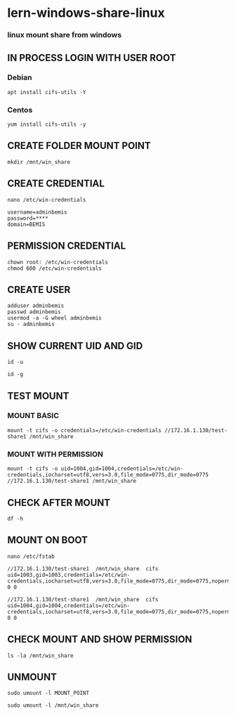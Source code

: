 # lern-windows-share-linux

### linux mount share from windows 

## IN PROCESS LOGIN WITH USER ROOT

### Debian

```
apt install cifs-utils -Y
```

### Centos

```
yum install cifs-utils -y
```

## CREATE FOLDER MOUNT POINT

```
mkdir /mnt/win_share
```

## CREATE CREDENTIAL

```
nano /etc/win-credentials

username=adminbemis
password=****
domain=BEMIS
```

## PERMISSION CREDENTIAL
```
chown root: /etc/win-credentials
chmod 600 /etc/win-credentials
```

## CREATE USER
```
adduser adminbemis
passwd adminbemis 
usermod -a -G wheel adminbemis
su - adminbemis 
```

## SHOW CURRENT UID AND GID 
```
id -u 

id -g 
```

## TEST MOUNT 

### MOUNT BASIC 

```
mount -t cifs -o credentials=/etc/win-credentials //172.16.1.130/test-share1 /mnt/win_share
```

### MOUNT WITH PERMISSION

```
mount -t cifs -o uid=1004,gid=1004,credentials=/etc/win-credentials,iocharset=utf8,vers=3.0,file_mode=0775,dir_mode=0775  //172.16.1.130/test-share1 /mnt/win_share
```

## CHECK AFTER MOUNT

```
df -h
```

## MOUNT ON BOOT

```
nano /etc/fstab

//172.16.1.130/test-share1  /mnt/win_share  cifs  uid=1003,gid=1003,credentials=/etc/win-credentials,iocharset=utf8,vers=3.0,file_mode=0775,dir_mode=0775,noperm 0 0

//172.16.1.130/test-share1  /mnt/win_share  cifs  uid=1004,gid=1004,credentials=/etc/win-credentials,iocharset=utf8,vers=3.0,file_mode=0775,dir_mode=0775,noperm 0 0
```

## CHECK MOUNT AND SHOW PERMISSION

```
ls -la /mnt/win_share
```

## UNMOUNT 

```
sudo umount -l MOUNT_POINT

sudo umount -l /mnt/win_share
```
